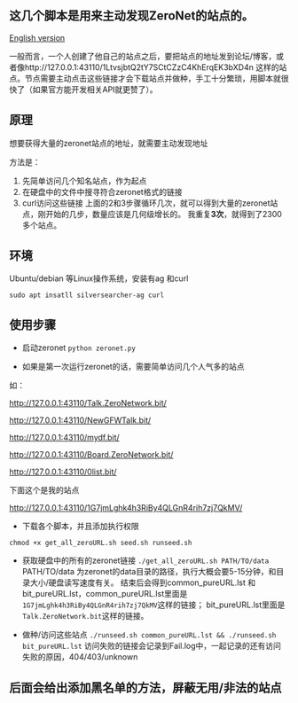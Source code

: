 ## 这几个脚本是用来主动发现ZeroNet的站点的。
[English version](./README.md)

一般而言，一个人创建了他自己的站点之后，要把站点的地址发到论坛/博客，或者像http://127.0.0.1:43110/1LtvsjbtQ2tY7SCtCZzC4KhErqEK3bXD4n 这样的站点。节点需要主动点击这些链接才会下载站点并做种，手工十分繁琐，用脚本就很快了（如果官方能开发相关API就更赞了）。

## 原理
想要获得大量的zeronet站点的地址，就需要主动发现地址

方法是：
 1. 先简单访问几个知名站点，作为起点
 2. 在硬盘中的文件中搜寻符合zeronet格式的链接
 3. curl访问这些链接
上面的2和3步骤循环几次，就可以得到大量的zeronet站点，刚开始的几步，数量应该是几何级增长的。
我重复**3次**，就得到了2300多个站点。

## 环境
Ubuntu/debian 等Linux操作系统，安装有ag 和curl

`sudo apt insatll silversearcher-ag curl`

## 使用步骤
* 启动zeronet
`python zeronet.py`

* 如果是第一次运行zeronet的话，需要简单访问几个人气多的站点

如：

  http://127.0.0.1:43110/Talk.ZeroNetwork.bit/
  
  http://127.0.0.1:43110/NewGFWTalk.bit/
  
  http://127.0.0.1:43110/mydf.bit/
  
  http://127.0.0.1:43110/Board.ZeroNetwork.bit/
  
  http://127.0.0.1:43110/0list.bit/
  
下面这个是我的站点

 http://127.0.0.1:43110/1G7jmLghk4h3RiBy4QLGnR4rih7zj7QkMV/
  

* 下载各个脚本，并且添加执行权限
```
chmod +x get_all_zeroURL.sh seed.sh runseed.sh
```

* 获取硬盘中的所有的zeronet链接
`./get_all_zeroURL.sh PATH/TO/data`
PATH/TO/data 为zeronet的data目录的路径，执行大概会要5-15分钟，和目录大小/硬盘读写速度有关。
结束后会得到common_pureURL.lst 和 bit_pureURL.lst，common_pureURL.lst里面是`1G7jmLghk4h3RiBy4QLGnR4rih7zj7QkMV`这样的链接；
 bit_pureURL.lst里面是`Talk.ZeroNetwork.bit`这样的链接。

* 做种/访问这些站点
 `./runseed.sh common_pureURL.lst && ./runseed.sh bit_pureURL.lst`
 访问失败的链接会记录到Fail.log中，一起记录的还有访问失败的原因，404/403/unknown
 
 ## 后面会给出添加黑名单的方法，屏蔽无用/非法的站点
